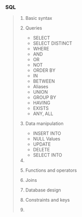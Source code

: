 ### SQL

> 1. Basic syntax
> 2. Queries
>    - SELECT
>    - SELECT DISTINCT
>    - WHERE
>    - AND
>    - OR
>    - NOT
>    - ORDER BY
>    - IN
>    - BETWEEN
>    - Aliases
>    - UNION
>    - GROUP BY
>    - HAVING
>    - EXISTS
>    - ANY, ALL
> 3. Data manipulation
>    - INSERT INTO
>    - NULL Values
>    - UPDATE
>    - DELETE
>    - SELECT INTO
> 5. 
> 6. Functions and operators
> 7. Joins
> 8. Database design
> 9. Constraints and keys
>
> 10. 
>
> 
